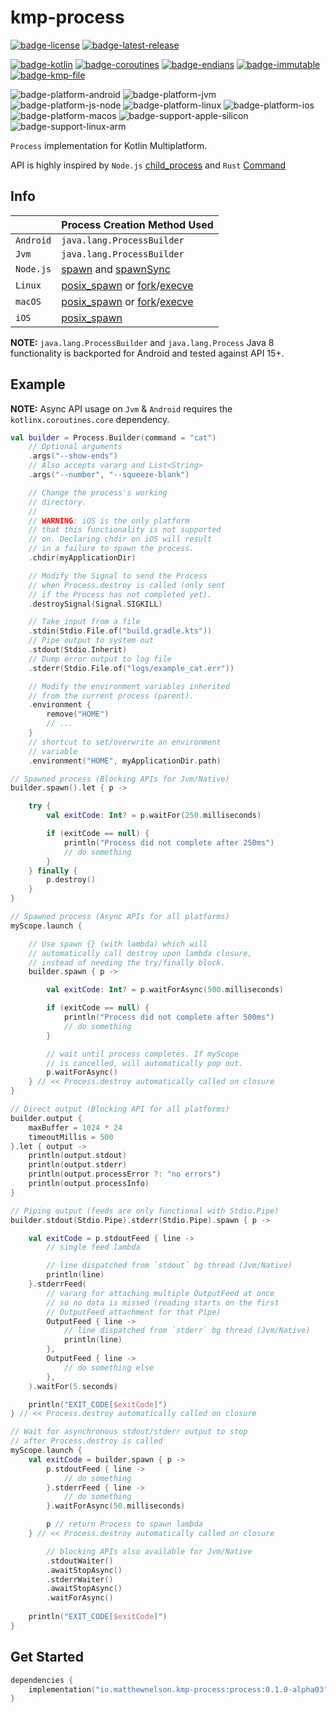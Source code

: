 # kmp-process
[![badge-license]][url-license]
[![badge-latest-release]][url-latest-release]

[![badge-kotlin]][url-kotlin]
[![badge-coroutines]][url-coroutines]
[![badge-endians]][url-endians]
[![badge-immutable]][url-immutable]
[![badge-kmp-file]][url-kmp-file]

![badge-platform-android]
![badge-platform-jvm]
![badge-platform-js-node]
![badge-platform-linux]
![badge-platform-ios]
![badge-platform-macos]
![badge-support-apple-silicon]
![badge-support-linux-arm]

`Process` implementation for Kotlin Multiplatform.

API is highly inspired by `Node.js` [child_process][url-node-child_process] 
and `Rust` [Command][url-rust-command]

## Info

|           | Process Creation Method Used                                                        |
|-----------|-------------------------------------------------------------------------------------|
| `Android` | `java.lang.ProcessBuilder`                                                          |
| `Jvm`     | `java.lang.ProcessBuilder`                                                          |
| `Node.js` | [spawn][url-node-spawn] and [spawnSync][url-node-spawn-sync]                        |
| `Linux`   | [posix_spawn][url-posix-spawn] or [fork][url-posix-fork]/[execve][url-posix-execve] |
| `macOS`   | [posix_spawn][url-posix-spawn] or [fork][url-posix-fork]/[execve][url-posix-execve] |
| `iOS`     | [posix_spawn][url-posix-spawn]                                                      |

**NOTE:** `java.lang.ProcessBuilder` and `java.lang.Process` Java 8  
functionality is backported for Android and tested against API 15+.

## Example

**NOTE:** Async API usage on `Jvm` & `Android` requires the `kotlinx.coroutines.core` dependency.

```kotlin
val builder = Process.Builder(command = "cat")
    // Optional arguments
    .args("--show-ends")
    // Also accepts vararg and List<String>
    .args("--number", "--squeeze-blank")

    // Change the process's working
    // directory.
    //
    // WARNING: iOS is the only platform
    // that this functionality is not supported
    // on. Declaring chdir on iOS will result
    // in a failure to spawn the process.
    .chdir(myApplicationDir)

    // Modify the Signal to send the Process
    // when Process.destroy is called (only sent
    // if the Process has not completed yet).
    .destroySignal(Signal.SIGKILL)

    // Take input from a file
    .stdin(Stdio.File.of("build.gradle.kts"))
    // Pipe output to system out
    .stdout(Stdio.Inherit)
    // Dump error output to log file
    .stderr(Stdio.File.of("logs/example_cat.err"))

    // Modify the environment variables inherited
    // from the current process (parent).
    .environment {        
        remove("HOME")
        // ...
    }
    // shortcut to set/overwrite an environment
    // variable
    .environment("HOME", myApplicationDir.path)

// Spawned process (Blocking APIs for Jvm/Native)
builder.spawn().let { p ->

    try {
        val exitCode: Int? = p.waitFor(250.milliseconds)

        if (exitCode == null) {
            println("Process did not complete after 250ms")
            // do something
        }
    } finally {
        p.destroy()
    }
}

// Spawned process (Async APIs for all platforms)
myScope.launch {

    // Use spawn {} (with lambda) which will
    // automatically call destroy upon lambda closure,
    // instead of needing the try/finally block.
    builder.spawn { p ->

        val exitCode: Int? = p.waitForAsync(500.milliseconds)

        if (exitCode == null) {
            println("Process did not complete after 500ms")
            // do something
        }

        // wait until process completes. If myScope
        // is cancelled, will automatically pop out.
        p.waitForAsync()
    } // << Process.destroy automatically called on closure
}

// Direct output (Blocking API for all platforms)
builder.output {
    maxBuffer = 1024 * 24
    timeoutMillis = 500
}.let { output ->
    println(output.stdout)
    println(output.stderr)
    println(output.processError ?: "no errors")
    println(output.processInfo)
}

// Piping output (feeds are only functional with Stdio.Pipe)
builder.stdout(Stdio.Pipe).stderr(Stdio.Pipe).spawn { p ->

    val exitCode = p.stdoutFeed { line ->
        // single feed lambda

        // line dispatched from `stdout` bg thread (Jvm/Native) 
        println(line)
    }.stderrFeed(
        // vararg for attaching multiple OutputFeed at once
        // so no data is missed (reading starts on the first
        // OutputFeed attachment for that Pipe)
        OutputFeed { line ->
            // line dispatched from `stderr` bg thread (Jvm/Native)
            println(line)
        },
        OutputFeed { line ->
            // do something else
        },
    ).waitFor(5.seconds)

    println("EXIT_CODE[$exitCode]")
} // << Process.destroy automatically called on closure

// Wait for asynchronous stdout/stderr output to stop
// after Process.destroy is called
myScope.launch {
    val exitCode = builder.spawn { p ->
        p.stdoutFeed { line ->
            // do something
        }.stderrFeed { line ->
            // do something
        }.waitForAsync(50.milliseconds)

        p // return Process to spawn lambda
    } // << Process.destroy automatically called on closure

        // blocking APIs also available for Jvm/Native
        .stdoutWaiter()
        .awaitStopAsync()
        .stderrWaiter()
        .awaitStopAsync()
        .waitForAsync()
    
    println("EXIT_CODE[$exitCode]")
}
```

## Get Started

<!-- TAG_VERSION -->

```kotlin
dependencies {
    implementation("io.matthewnelson.kmp-process:process:0.1.0-alpha03")
}
```

<!-- TAG_VERSION -->
[badge-latest-release]: https://img.shields.io/badge/latest--release-0.1.0--alpha03-blue.svg?style=flat
[badge-license]: https://img.shields.io/badge/license-Apache%20License%202.0-blue.svg?style=flat

<!-- TAG_DEPENDENCIES -->
[badge-coroutines]: https://img.shields.io/badge/kotlinx.coroutines-1.8.1-blue.svg?logo=kotlin
[badge-endians]: https://img.shields.io/badge/kotlincrypto.endians-0.3.0-blue.svg?style=flat
[badge-immutable]: https://img.shields.io/badge/immutable-0.1.3-blue.svg?style=flat
[badge-kmp-file]: https://img.shields.io/badge/kmp--file-0.1.0-blue.svg?style=flat
[badge-kotlin]: https://img.shields.io/badge/kotlin-1.9.24-blue.svg?logo=kotlin

<!-- TAG_PLATFORMS -->
[badge-platform-android]: http://img.shields.io/badge/-android-6EDB8D.svg?style=flat
[badge-platform-jvm]: http://img.shields.io/badge/-jvm-DB413D.svg?style=flat
[badge-platform-js]: http://img.shields.io/badge/-js-F8DB5D.svg?style=flat
[badge-platform-js-node]: https://img.shields.io/badge/-nodejs-68a063.svg?style=flat
[badge-platform-linux]: http://img.shields.io/badge/-linux-2D3F6C.svg?style=flat
[badge-platform-macos]: http://img.shields.io/badge/-macos-111111.svg?style=flat
[badge-platform-ios]: http://img.shields.io/badge/-ios-CDCDCD.svg?style=flat
[badge-platform-tvos]: http://img.shields.io/badge/-tvos-808080.svg?style=flat
[badge-platform-watchos]: http://img.shields.io/badge/-watchos-C0C0C0.svg?style=flat
[badge-platform-wasm]: https://img.shields.io/badge/-wasm-624FE8.svg?style=flat
[badge-platform-windows]: http://img.shields.io/badge/-windows-4D76CD.svg?style=flat
[badge-support-android-native]: http://img.shields.io/badge/support-[AndroidNative]-6EDB8D.svg?style=flat
[badge-support-apple-silicon]: http://img.shields.io/badge/support-[AppleSilicon]-43BBFF.svg?style=flat
[badge-support-js-ir]: https://img.shields.io/badge/support-[js--IR]-AAC4E0.svg?style=flat
[badge-support-linux-arm]: http://img.shields.io/badge/support-[LinuxArm]-2D3F6C.svg?style=flat

[url-latest-release]: https://github.com/05nelsonm/kmp-process/releases/latest
[url-license]: https://www.apache.org/licenses/LICENSE-2.0
[url-coroutines]: https://github.com/Kotlin/kotlinx.coroutines
[url-endians]: https://github.com/KotlinCrypto/endians
[url-immutable]: https://github.com/05nelsonm/immutable
[url-kmp-file]: https://github.com/05nelsonm/kmp-file
[url-kotlin]: https://kotlinlang.org
[url-node-child_process]: https://nodejs.org/api/child_process.html
[url-node-spawn]: https://nodejs.org/api/child_process.html#child_processspawncommand-args-options
[url-node-spawn-sync]: https://nodejs.org/api/child_process.html#child_processspawnsynccommand-args-options
[url-posix-execve]: https://man7.org/linux/man-pages/man2/execve.2.html
[url-posix-fork]: https://man7.org/linux/man-pages/man2/fork.2.html
[url-posix-spawn]: https://man7.org/linux/man-pages/man3/posix_spawn.3.html
[url-rust-command]: https://doc.rust-lang.org/std/process/struct.Command.html

